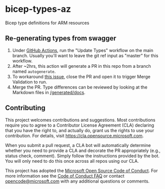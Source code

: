 # bicep-types-az
Bicep type definitions for ARM resources

## Re-generating types from swagger
1. Under [GitHub Actions](https://github.com/anthony-c-martin/bicep-types-az/actions), run the "Update Types" workflow on the main branch. Usually you'll want to leave the git ref input as "master" for this workflow.
1. After ~2hrs, this action will generate a PR in this repo from a branch named `autogenerate`.
1. To workaround [this issue](https://github.com/peter-evans/create-pull-request/issues/48), close the PR and open it to trigger Merge Validation to run.
1. Merge the PR. Type differences can be reviewed by looking at the Markdown files in [/generated/docs](./generated/docs).

## Contributing

This project welcomes contributions and suggestions.  Most contributions require you to agree to a
Contributor License Agreement (CLA) declaring that you have the right to, and actually do, grant us
the rights to use your contribution. For details, visit https://cla.opensource.microsoft.com.

When you submit a pull request, a CLA bot will automatically determine whether you need to provide
a CLA and decorate the PR appropriately (e.g., status check, comment). Simply follow the instructions
provided by the bot. You will only need to do this once across all repos using our CLA.

This project has adopted the [Microsoft Open Source Code of Conduct](https://opensource.microsoft.com/codeofconduct/).
For more information see the [Code of Conduct FAQ](https://opensource.microsoft.com/codeofconduct/faq/) or
contact [opencode@microsoft.com](mailto:opencode@microsoft.com) with any additional questions or comments.
